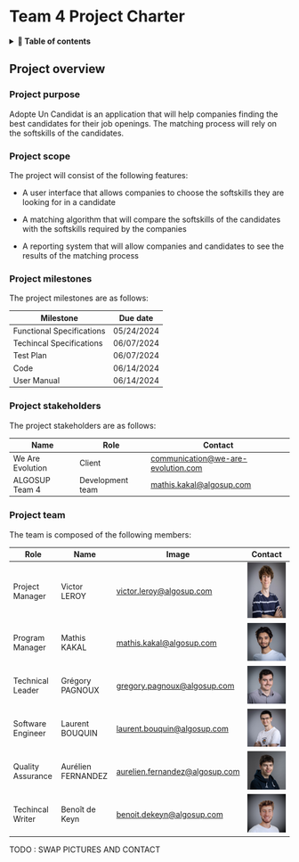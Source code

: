 # Team 4 Project Charter

<details>

<summary> <b> 📖 Table of contents </b> </summary>

- [Project overview](#project-overview)
  - [Project purpose](#project-purpose)
  - [Project scope](#project-scope)
  - [Project milestones](#project-milestones)
  
</details>

## Project overview

### Project purpose

Adopte Un Candidat is an application that will help companies finding the best candidates for their job openings. The matching process will rely on the softskills of the candidates.

### Project scope

The project will consist of the following features:

- A user interface that allows companies to choose the softskills they are looking for in a candidate

- A matching algorithm that will compare the softskills of the candidates with the softskills required by the companies

- A reporting system that will allow companies and candidates to see the results of the matching process

### Project milestones

The project milestones are as follows:

| Milestone | Due date |
| ------ | ---------------- |
| Functional Specifications | 05/24/2024 |
| Techincal Specifications | 06/07/2024 |
| Test Plan | 06/07/2024 |
| Code | 06/14/2024 |
| User Manual | 06/14/2024 |

### Project stakeholders

The project stakeholders are as follows:


| Name | Role | Contact |
| ------ | ---------------- | ---------------- |
| We Are Evolution | Client |  communication@we-are-evolution.com |
| ALGOSUP Team 4 | Development team | mathis.kakal@algosup.com |

### Project team

The team is composed of the following members:

| Role | Name | Image | Contact |
| ------ | ---------------- | ---------------- | ---------------- |
| Project Manager | Victor LEROY | victor.leroy@algosup.com | <img src="https://github.com/algosup/2023-2024-project-5-flutter-team-4/blob/Management/pictures/victor.png" width="100" height="100" /> |
| Program Manager | Mathis KAKAL | mathis.kakal@algosup.com | ![Mathis](/pictures/mathis.png) |
| Technical Leader | Grégory PAGNOUX | gregory.pagnoux@algosup.com | ![Gregory](/pictures/gregory.png) |
| Software Engineer | Laurent BOUQUIN | laurent.bouquin@algosup.com | ![Laurent](/pictures/laurent.png) |
| Quality Assurance | Aurélien FERNANDEZ | aurelien.fernandez@algosup.com | ![Aurélien](/pictures/aurelien.png) |
| Techincal Writer | Benoît de Keyn | benoit.dekeyn@algosup.com | ![Benoît](/pictures/benoit.png) |


TODO : SWAP PICTURES AND CONTACT 











